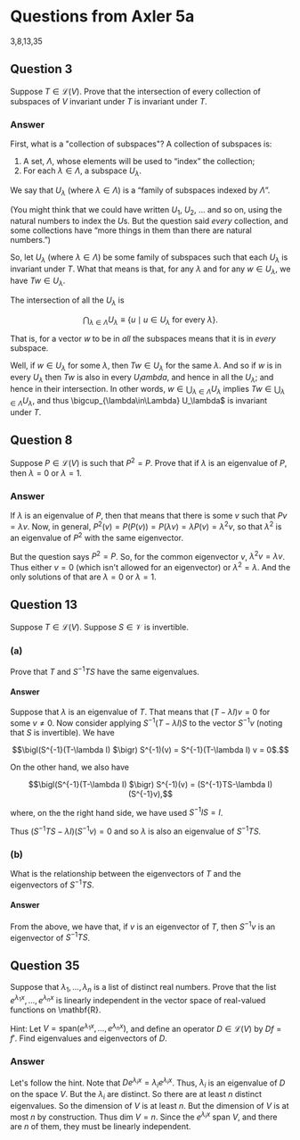 # Questions from Axler 5a

3,8,13,35

## Question 3

Suppose $T \in \mathcal{L}(V)$. Prove that the intersection of every
collection of subspaces of $V$ invariant under $T$ is invariant
under $T$.

### Answer

First, what is a "collection of subspaces"? A collection of subspaces
is:
  1. A set, $\Lambda$, whose elements will be used to “index” the collection;
  2. For each $\lambda\in\Lambda$, a subspace $U_\lambda$.

We say that $U_\lambda$ (where $\lambda\in \Lambda$) is a “family of
subspaces indexed by $\Lambda$”.

(You might think that we could have written $U_1$, $U_2$, ... and so
on, using the natural numbers to index the $`U`$s. But the question
said _every_ collection, and some collections have “more things in
them than there are natural numbers.”)

So, let $U_\lambda$ (where $\lambda\in\Lambda$) be some family of
subspaces such that each $U_\lambda$ is invariant under $T$. What that
means is that, for any $\lambda$ and for any $w\in U_\lambda$, we have
$Tw\in U_\lambda$.

The intersection of all the $U_\lambda$ is
```math
\bigcap_{\lambda\in\Lambda} U_\lambda \equiv \{ u \mid u\in U_\lambda 
\text{ for every }\lambda\}.
```

That is, for a vector $w$ to be in _all_ the subspaces means that it
is in _every_ subspace. 

Well, if $w\in U_\lambda$ for some $\lambda$, then $Tw\in U_\lambda$
for the same $\lambda$. And so if $w$ is in every $U_\lambda$ then $Tw$ is also
in every $U_lambda$, and hence in all the $U_\lambda$; and hence in
their intersection. In other words, $w\in \bigcup_{\lambda\in\Lambda}
U_\lambda$ implies $Tw\in \bigcup_{\lambda\in\Lambda}
U_\lambda$, and thus \bigcup_{\lambda\in\Lambda}
U_\lambda$ is invariant under $T$. 


## Question 8

Suppose $P\in\mathcal{L}(V)$ is such that $P^2=P$. Prove that if
$\lambda$ is an eigenvalue of $P$, then $\lambda = 0$ or $\lambda =
1$.

### Answer

If $\lambda$ is an eigenvalue of $P$, then that means that there is
some $v$ such that $Pv=\lambda v$. Now, in general, $P^2(v) =
P(P(v))= P(\lambda v) = \lambda P(v) = \lambda^2 v$, so that
$\lambda^2$ is an eigenvalue of $P^2$ with the same eigenvector. 

But the question says $P^2 = P$. So, for the common eigenvector $v$,
$\lambda^2 v = \lambda v$. Thus either $v=0$ (which isn't allowed for
an eigenvector) or $\lambda^2=\lambda$. And the only solutions of that
are $\lambda=0$ or $\lambda=1$. 


## Question 13

Suppose $T\in \mathcal{L}(V)$. Suppose $S\in\mathcal{V}$ is invertible.

### (a) 

Prove that $T$ and $S^{-1}TS$ have the same eigenvalues.

#### Answer

Suppose that $\lambda$ is an eigenvalue of $T$. That means that
$(T-\lambda I)v=0$ for some $v\neq 0$. Now consider applying
$S^{-1}(T-\lambda I)S$ to the vector $S^{-1}v$ (noting that $S$ is
invertible). We have

```math
\bigl(S^{-1}(T-\lambda I) $\bigr) S^{-1)(v) = S^{-1}(T-\lambda I) v = 0$.
```
On the other hand, we also have 

```math
\bigl(S^{-1}(T-\lambda I) $\bigr) S^{-1)(v) = (S^{-1}TS-\lambda I) (S^{-1}v),
```
where, on the the right hand side, we have used $S^{-1}IS = I$. 

Thus $(S^{-1}TS-\lambda I) (S^{-1}v) = 0$ and so $\lambda$ is also an
eigenvalue of $S^{-1}TS$.


### (b)

What is the relationship between the eigenvectors of $T$ and the
eigenvectors of $S^{-1}TS$. 

#### Answer

From the above, we have that, if $v$ is an eigenvector of $T$, then
$S^{-1}v$ is an eigenvector of $S^{-1}TS$. 


## Question 35

Suppose that $\lambda_1, \dotsc, \lambda_n$ is a list of distinct real
numbers. Prove that the list $e^{\lambda_1 x}, \dotsc, e^{\lambda_n
x}$ is linearly independent in the vector space of real-valued
functions on \mathbf{R}. 

Hint: Let $V=\text{span}(e^{\lambda_1 x}, \dotsc, e^{\lambda_n x})$,
and define an operator $D\in\mathcal{L}(V)$ by $Df=f'$. Find
eigenvalues and eigenvectors of $D$. 

### Answer

Let's follow the hint. Note that $D e^{\lambda_i x} = \lambda_i
e^{\lambda_i x}$. Thus, $\lambda_i$ is an eigenvalue of $D$ on the
space $V$. But the $\lambda_i$ are distinct. So there are at least $n$
distinct eigenvalues. So the dimension of $V$ is at least $n$. But the
dimension of $V$ is at most $n$ by construction. Thus $\text{dim
}V=n$. Since the $e^{\lambda_i x}$ span $V$, and there are $n$ of
them, they must be linearly independent. 

